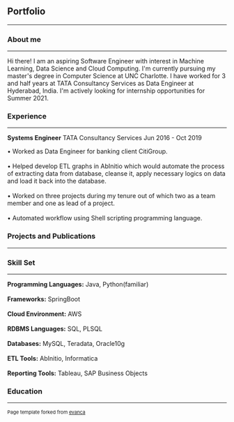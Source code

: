 ## Portfolio

---

### About me 
<hr>
Hi there! I am an aspiring Software Engineer with interest in Machine Learning, Data Science and Cloud Computing. I'm currently pursuing my master's degree in Computer Science at UNC Charlotte. I have worked for 3 and half years at TATA Consultancy Services as Data Engineer at Hyderabad, India. I'm actively looking for internship opportunities for Summer 2021.

### Experience
<hr>
<b>Systems Engineer</b>
TATA Consultancy Services
Jun 2016 - Oct 2019

   • Worked as Data Engineer for banking client CitiGroup.
   <br><br>
   • Helped develop ETL graphs in AbInitio which would automate the process of extracting data from database, cleanse it, apply necessary logics on data and load it back              into the database.
   <br><br>
   • Worked on three projects during my tenure out of which two as a team member and one as lead of a project.
   <br><br>
   • Automated workflow using Shell scripting programming language.
   

### Projects and Publications
<hr>

### Skill Set
<hr>
<b>Programming Languages:</b> Java, Python(familiar)
<br><br>
<b>Frameworks:</b> SpringBoot
<br><br>
<b>Cloud Environment:</b> AWS
<br><br>
<b>RDBMS Languages:</b> SQL, PLSQL
<br><br>
<b>Databases:</b> MySQL, Teradata, Oracle10g
<br><br>
<b>ETL Tools:</b> AbInitio, Informatica
<br><br>
<b>Reporting Tools:</b> Tableau, SAP Business Objects

### Education






---
<p style="font-size:11px">Page template forked from <a href="https://github.com/evanca/quick-portfolio">evanca</a></p>
<!-- Remove above link if you don't want to attibute -->
